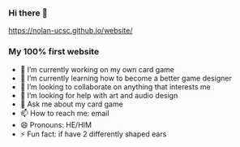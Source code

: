 ### Hi there 👋

https://nolan-ucsc.github.io/website/
### My 100% first website

- 🔭 I’m currently working on my own card game
- 🌱 I’m currently learning how to become a better game designer
- 👯 I’m looking to collaborate on anything that interests me
- 🤔 I’m looking for help with art and audio design
- 💬 Ask me about my card game
- 📫 How to reach me: email
- 😄 Pronouns: HE/HIM
- ⚡ Fun fact: if have 2 differently shaped ears
